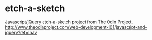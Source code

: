 # etch-a-sketch
Javascript/jQuery etch-a-sketch project from The Odin Project.
http://www.theodinproject.com/web-development-101/javascript-and-jquery?ref=lnav
